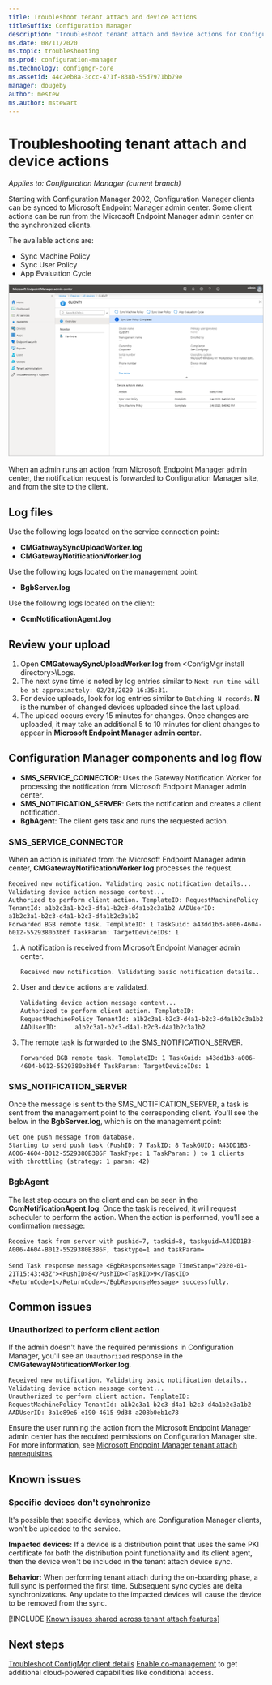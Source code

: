 ```yaml
---
title: Troubleshoot tenant attach and device actions
titleSuffix: Configuration Manager
description: "Troubleshoot tenant attach and device actions for Configuration Manager"
ms.date: 08/11/2020
ms.topic: troubleshooting
ms.prod: configuration-manager
ms.technology: configmgr-core
ms.assetid: 44c2eb8a-3ccc-471f-838b-55d7971bb79e
manager: dougeby
author: mestew
ms.author: mstewart
---
```


# Troubleshooting tenant attach and device actions

*Applies to: Configuration Manager (current branch)*

Starting with Configuration Manager 2002, Configuration Manager clients can be synced to Microsoft Endpoint Manager admin center. Some client actions can be run from the Microsoft Endpoint Manager admin center on the synchronized clients.

The available actions are:
- Sync Machine Policy
- Sync User Policy
- App Evaluation Cycle


[![Device overview in Microsoft Endpoint Manager admin center](./media/3555758-device-overview-actions.png)](./media/3555758-device-overview-actions.png#lightbox)
  
When an admin runs an action from Microsoft Endpoint Manager admin center, the notification request is forwarded to Configuration Manager site, and from the site to the client.

## Log files

Use the following logs located on the service connection point:

- **CMGatewaySyncUploadWorker.log**
- **CMGatewayNotificationWorker.log**

Use the following logs located on the management point:

- **BgbServer.log**

Use the following logs located on the client:

- **CcmNotificationAgent.log**

## <a name="bkmk_review"></a> Review your upload

1. Open **CMGatewaySyncUploadWorker.log** from &lt;ConfigMgr install directory>\Logs.
1. The next sync time is noted by log entries similar to `Next run time will be at approximately: 02/28/2020 16:35:31`.
1. For device uploads, look for log entries similar to `Batching N records`. **N** is the number of changed devices uploaded since the last upload.
1. The upload occurs every 15 minutes for changes. Once changes are uploaded, it may take an additional 5 to 10 minutes for client changes to appear in **Microsoft Endpoint Manager admin center**.


## Configuration Manager components and log flow

- **SMS_SERVICE_CONNECTOR**: Uses the Gateway Notification Worker for processing the notification from Microsoft Endpoint Manager admin center.
- **SMS_NOTIFICATION_SERVER**: Gets the notification and creates a client notification.
- **BgbAgent**: The client gets task and runs the requested action.

### SMS_SERVICE_CONNECTOR

When an action is initiated from the Microsoft Endpoint Manager admin center, **CMGatewayNotificationWorker.log** processes the request.  

```text
Received new notification. Validating basic notification details...
Validating device action message content...
Authorized to perform client action. TemplateID: RequestMachinePolicy TenantId: a1b2c3a1-b2c3-d4a1-b2c3-d4a1b2c3a1b2 AADUserID:     a1b2c3a1-b2c3-d4a1-b2c3-d4a1b2c3a1b2
Forwarded BGB remote task. TemplateID: 1 TaskGuid: a43dd1b3-a006-4604-b012-5529380b3b6f TaskParam: TargetDeviceIDs: 1  
```
 
1. A notification is received from Microsoft Endpoint Manager admin center.

   ```text
   Received new notification. Validating basic notification details..
   ```

1. User and device actions are validated.

   ```text
   Validating device action message content... 
   Authorized to perform client action. TemplateID: RequestMachinePolicy TenantId: a1b2c3a1-b2c3-d4a1-b2c3-d4a1b2c3a1b2 AADUserID:     a1b2c3a1-b2c3-d4a1-b2c3-d4a1b2c3a1b2
   ```

1. The remote task is forwarded to the SMS_NOTIFICATION_SERVER.

    ```text
   Forwarded BGB remote task. TemplateID: 1 TaskGuid: a43dd1b3-a006-4604-b012-5529380b3b6f TaskParam: TargetDeviceIDs: 1  
    ```


### SMS_NOTIFICATION_SERVER

Once the message is sent to the SMS_NOTIFICATION_SERVER, a task is sent from the management point to the corresponding client. You'll see the below in the **BgbServer.log**, which is on the management point:

```text
Get one push message from database.
Starting to send push task (PushID: 7 TaskID: 8 TaskGUID: A43DD1B3-A006-4604-B012-5529380B3B6F TaskType: 1 TaskParam: ) to 1 clients  with throttling (strategy: 1 param: 42)
```

### BgbAgent

The last step occurs on the client and can be seen in the **CcmNotificationAgent.log**. Once the task is received, it will request scheduler to perform the action. When the action is performed, you'll see a confirmation message:

```text
Receive task from server with pushid=7, taskid=8, taskguid=A43DD1B3-A006-4604-B012-5529380B3B6F, tasktype=1 and taskParam=

Send Task response message <BgbResponseMessage TimeStamp="2020-01-21T15:43:43Z"><PushID>8</PushID><TaskID>9</TaskID><ReturnCode>1</ReturnCode></BgbResponseMessage> successfully.
```

## Common issues

### <a name="bkmk_noauth"></a> Unauthorized to perform client action

If the admin doesn't have the required permissions in Configuration Manager, you'll see an `Unauthorized` response in the **CMGatewayNotificationWorker.log**.

```text
Received new notification. Validating basic notification details..
Validating device action message content...
Unauthorized to perform client action. TemplateID: RequestMachinePolicy TenantId: a1b2c3a1-b2c3-d4a1-b2c3-d4a1b2c3a1b2 AADUserID: 3a1e89e6-e190-4615-9d38-a208b0eb1c78
```  

Ensure the user running the action from the Microsoft Endpoint Manager admin center has the required permissions on Configuration Manager site. For more information, see [Microsoft Endpoint Manager tenant attach prerequisites](device-sync-actions.md#prerequisites).



## Known issues

### Specific devices don't synchronize

<!--7099564-->
It's possible that specific devices, which are Configuration Manager clients, won't be uploaded to the service.

**Impacted devices:**
If a device is a distribution point that uses the same PKI certificate for both the distribution point functionality and its client agent, then the device won't be included in the tenant attach device sync.

**Behavior:** When performing tenant attach during the on-boarding phase, a full sync is performed the first time. Subsequent sync cycles are delta synchronizations. Any update to the impacted devices will cause the device to be removed from the sync.

[!INCLUDE [Known issues shared across tenant attach features](includes/known-issues-shared.md)]

## Next steps

[Troubleshoot ConfigMgr client details](troubleshoot-client-details.md)
[Enable co-management](../comanage/overview.md) to get additional cloud-powered capabilities like conditional access.
